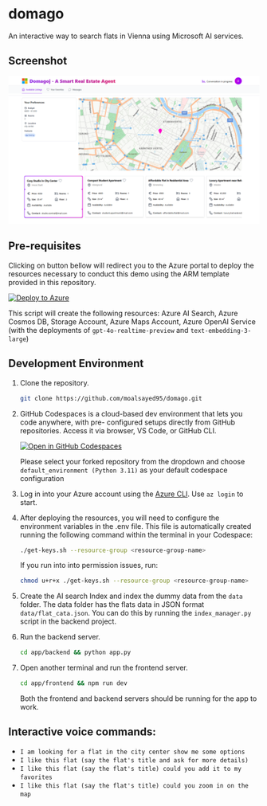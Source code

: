 # domago

An interactive way to search flats in Vienna using Microsoft AI services.

## Screenshot

![Screenshot of domago](ui/v2.png)

## Pre-requisites

Clicking on button bellow will redirect you to the Azure portal to deploy the resources necessary to conduct this demo using the ARM template provided in this repository.

[![Deploy to Azure](https://aka.ms/deploytoazurebutton)](https://portal.azure.com/#create/Microsoft.Template/uri/https%3A%2F%2Fraw.githubusercontent.com%2Fmoalsayed95%2Fdomago%2Fms%2Finfra%2Fazuredeploy.json)

This script will create the following resources: Azure AI Search, Azure Cosmos DB, Storage Account, Azure Maps Account, Azure OpenAI Service (with the deployments of `gpt-4o-realtime-preview` and `text-embedding-3-large`)

## Development Environment
1. Clone the repository.

    ```bash	
    git clone https://github.com/moalsayed95/domago.git
    ```

2. GitHub Codespaces is a cloud-based dev environment that lets you code anywhere, with pre- 
configured setups directly from GitHub repositories. Access it via browser, VS Code, or GitHub CLI. 

    
    [![Open in GitHub Codespaces](https://github.com/codespaces/badge.svg)](https://codespaces.new/)

    Please select your forked repository from the dropdown and choose `default_environment (Python 3.11)` as your default codespace configuration

3. Log in into your Azure account using the [Azure CLI](https://learn.microsoft.com/en-us/cli/azure/). Use `az login` to start.

4. After deploying the resources, you will need to configure the environment variables in the .env file.  This file is automatically created running the following command within the terminal in your Codespace:

    ```bash
    ./get-keys.sh --resource-group <resource-group-name>
    ```
    If you run into into permission issues, run: 

    ```bash
    chmod u+r+x ./get-keys.sh --resource-group <resource-group-name>
    ```

4. Create the AI search Index and index the dummy data from the `data` folder. The data folder has the flats data in JSON format `data/flat_cata.json`. You can do this by running the `index_manager.py` script in the backend project.


5. Run the backend server.

    ```bash
    cd app/backend && python app.py
    ```

6. Open another terminal and run the frontend server.

    ```bash
    cd app/frontend && npm run dev
    ```

    Both the frontend and backend servers should be running for the app to work.

## Interactive voice commands:
- `I am looking for a flat in the city center show me some options`
- `I like this flat (say the flat's title and ask for more details)`
- `I like this flat (say the flat's title) could you add it to my favorites`
- `I like this flat (say the flat's title) could you zoom in on the map`
